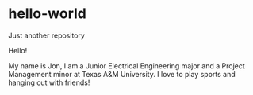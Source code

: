 # hello-world
Just another repository

Hello!

My name is Jon, I am a Junior Electrical Engineering major and a Project Management minor at Texas A&M University. I love to play sports and hanging out with friends!
